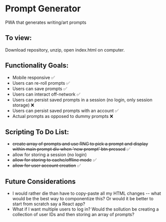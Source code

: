 # Prompt Generator

PWA that generates writing/art prompts

## To view:

Download repository, unzip, open index.html on computer.

## Functionality Goals:

- Mobile responsive :white_check_mark:
- Users can re-roll prompts :white_check_mark:
- Users can save prompts :white_check_mark:
- Users can interact off-network :white_check_mark:
- Users can persist saved prompts in a session (no login, only session storage) :x:
- Users can persist saved prompts with an account :white_check_mark:
- Actual prompts as opposed to dummy prompts :x:

## Scripting To Do List:

- ~~create array of prompts and use RNG to pick a prompt and display within main prompt div when 'new prompt' btn pressed~~ :white_check_mark:
- allow for storing a session (no login)
- ~~allow for storing to cache/offline mode~~ :white_check_mark:
- ~~allow for user account creation~~ :white_check_mark:

## Future Considerations

- I would rather die than have to copy-paste all my HTML changes -- what would be the best way to componentize this? Or would it be better to start from scratch say a React app?
- What if I want multiple users to log in? Would the sollution be creating a collection of user IDs and then storing an array of prompts?
